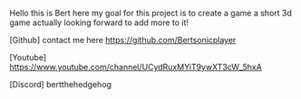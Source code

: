 Hello this is Bert here my goal for this project is to create a game a short 3d game actually looking forward to add more to it!

[Github]
contact me here https://github.com/Bertsonicplayer

[Youtube]
https://www.youtube.com/channel/UCydRuxMYiT9ywXT3cW_5hxA

[Discord]
bertthehedgehog